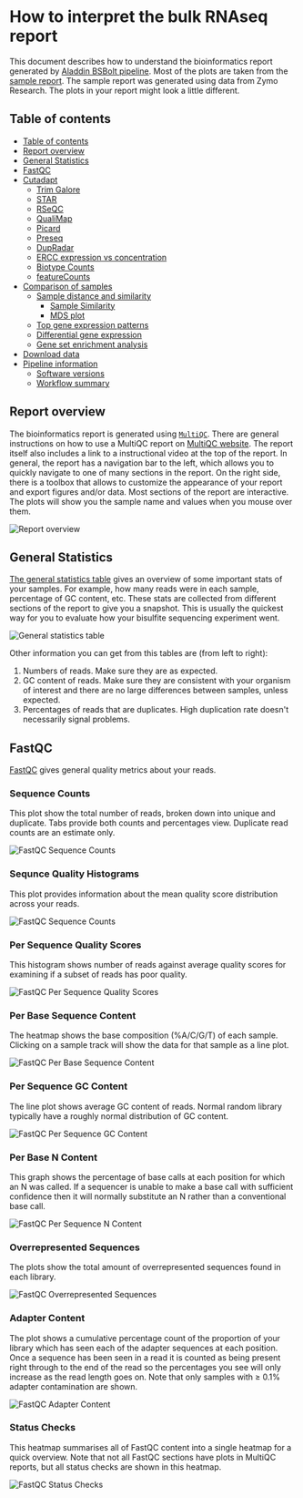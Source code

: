 # How to interpret the bulk RNAseq report

This document describes how to understand the bioinformatics report generated by [Aladdin BSBolt pipeline](https://github.com/Zymo-Research/aladdin-bisulfitebolt). Most of the plots are taken from the [sample report](https://zymo-research.github.io/pipeline-resources/reports/BSBolt_sample_report.html). The sample report was generated using data from Zymo Research. The plots in your report might look a little different.

## Table of contents
* [Table of contents](#table-of-contents)
* [Report overview](#report-overview)
* [General Statistics](#general-statistics)
* [FastQC](#fastqc)
* [Cutadapt](#cutadapt)
  * [Trim Galore](#trim-galore)
  * [STAR](#star)
  * [RSeQC](#rseqc)
  * [QualiMap](#qualimap)
  * [Picard](#picard)
  * [Preseq](#preseq)
  * [DupRadar](#dupradar)
  * [ERCC expression vs concentration](#ercc-expression-vs-concentration)
  * [Biotype Counts](#biotype-counts)
  * [featureCounts](#featureCounts)
* [Comparison of samples](#comparison-of-samples)
  * [Sample distance and similarity](#sample-distance-and-similarity)
    * [Sample Similarity](#sample-similarity)
    * [MDS plot](#mds-plot)
  * [Top gene expression patterns](#top-gene-expression-patterns)
  * [Differential gene expression](#differential-gene-expression)
  * [Gene set enrichment analysis](#gene-set-enrichment-analysis)
* [Download data](#download-data)
* [Pipeline information](#pipeline-information)
  * [Software versions](#software-versions)
  * [Workflow summary](#workflow-summary)

## Report overview
The bioinformatics report is generated using [`MultiQC`](https://multiqc.info/). There are general instructions on how to use a MultiQC report on [MultiQC website](https://multiqc.info/). The report itself also includes a link to a instructional video at the top of the report. In general, the report has a navigation bar to the left, which allows you to quickly navigate to one of many sections in the report. On the right side, there is a toolbox that allows to customize the appearance of your report and export figures and/or data. Most sections of the report are interactive. The plots will show you the sample name and values when you mouse over them.

![Report overview](../images/BSBolt/report_overview.png)

## General Statistics
[The general statistics table](https://zymo-research.github.io/pipeline-resources/reports/BSBolt_sample_report.html#general_stats) gives an overview of some important stats of your samples. For example, how many reads were in each sample, percentage of GC content, etc. These stats are collected from different sections of the report to give you a snapshot. This is usually the quickest way for you to evaluate how your bisulfite sequencing experiment went. 

![General statistics table](../images/BSBolt/general_stats.png)

Other information you can get from this tables are (from left to right):
1. Numbers of reads. Make sure they are as expected.
2. GC content of reads. Make sure they are consistent with your organism of interest and there are no large differences between samples, unless expected.
3. Percentages of reads that are duplicates. High duplication rate doesn't necessarily signal problems.

## FastQC
[FastQC](http://www.bioinformatics.babraham.ac.uk/projects/fastqc/Help/) gives general quality metrics about your reads. 

### Sequence Counts
This plot show the total number of reads, broken down into unique and duplicate. Tabs provide both counts and percentages view. Duplicate read counts are an estimate only.

![FastQC Sequence Counts](../images/BSBolt/fastqc_sequence_counts.png)

### Sequnce Quality Histograms
This plot provides information about the mean quality score distribution across your reads.

![FastQC Sequence Counts](../images/BSBolt/fastqc_sequence_quality_histograms.png)

### Per Sequence Quality Scores
This histogram shows number of reads against average quality scores for examining if a subset of reads has poor quality.

![FastQC Per Sequence Quality Scores](../images/BSBolt/fastqc_per_sequence_quality_scores.png)

### Per Base Sequence Content
The heatmap shows the base composition (%A/C/G/T) of each sample. Clicking on a sample track will show the data for that sample as a line plot. 

![FastQC Per Base Sequence Content](../images/BSBolt/fastqc_per_base_sequence_content.png)
### Per Sequence GC Content
The line plot shows average GC content of reads. Normal random library typically have a roughly normal distribution of GC content.

![FastQC Per Sequence GC Content](../images/BSBolt/fastqc_per_sequence_GC_content.png)

### Per Base N Content
This graph shows the percentage of base calls at each position for which an N was called. If a sequencer is unable to make a base call with sufficient confidence then it will normally substitute an N rather than a conventional base call. 

![FastQC Per Sequence N Content](../images/BSBolt/fastqc_per_sequence_N_content.png)

### Overrepresented Sequences
The plots show the total amount of overrepresented sequences found in each library.

![FastQC Overrepresented Sequences](../images/BSBolt/fastqc_overrepresented_sequences.png)
### Adapter Content
The plot shows a cumulative percentage count of the proportion of your library which has seen each of the adapter sequences at each position. Once a sequence has been seen in a read it is counted as being present right through to the end of the read so the percentages you see will only increase as the read length goes on.
Note that only samples with ≥ 0.1% adapter contamination are shown.

![FastQC Adapter Content](../images/BSBolt/fastqc_adapter_content.png)

### Status Checks
This heatmap summarises all of FastQC content into a single heatmap for a quick overview. Note that not all FastQC sections have plots in MultiQC reports, but all status checks are shown in this heatmap.

![FastQC Status Checks](../images/BSBolt/fastqc_status_checks.png)

